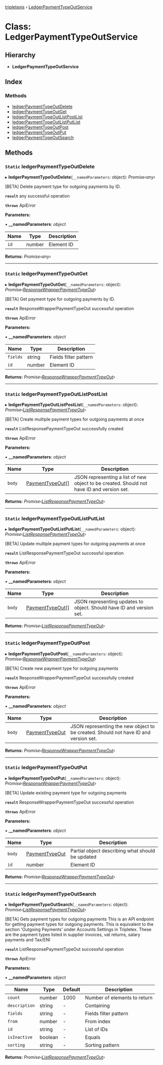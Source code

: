 [tripletexjs](../README.md) › [LedgerPaymentTypeOutService](ledgerpaymenttypeoutservice.md)

# Class: LedgerPaymentTypeOutService

## Hierarchy

* **LedgerPaymentTypeOutService**

## Index

### Methods

* [ledgerPaymentTypeOutDelete](ledgerpaymenttypeoutservice.md#static-ledgerpaymenttypeoutdelete)
* [ledgerPaymentTypeOutGet](ledgerpaymenttypeoutservice.md#static-ledgerpaymenttypeoutget)
* [ledgerPaymentTypeOutListPostList](ledgerpaymenttypeoutservice.md#static-ledgerpaymenttypeoutlistpostlist)
* [ledgerPaymentTypeOutListPutList](ledgerpaymenttypeoutservice.md#static-ledgerpaymenttypeoutlistputlist)
* [ledgerPaymentTypeOutPost](ledgerpaymenttypeoutservice.md#static-ledgerpaymenttypeoutpost)
* [ledgerPaymentTypeOutPut](ledgerpaymenttypeoutservice.md#static-ledgerpaymenttypeoutput)
* [ledgerPaymentTypeOutSearch](ledgerpaymenttypeoutservice.md#static-ledgerpaymenttypeoutsearch)

## Methods

### `Static` ledgerPaymentTypeOutDelete

▸ **ledgerPaymentTypeOutDelete**(`__namedParameters`: object): *Promise‹any›*

[BETA] Delete payment type for outgoing payments by ID.

**`result`** any successful operation

**`throws`** ApiError

**Parameters:**

▪ **__namedParameters**: *object*

Name | Type | Description |
------ | ------ | ------ |
`id` | number | Element ID |

**Returns:** *Promise‹any›*

___

### `Static` ledgerPaymentTypeOutGet

▸ **ledgerPaymentTypeOutGet**(`__namedParameters`: object): *Promise‹[ResponseWrapperPaymentTypeOut](../interfaces/responsewrapperpaymenttypeout.md)›*

[BETA] Get payment type for outgoing payments by ID.

**`result`** ResponseWrapperPaymentTypeOut successful operation

**`throws`** ApiError

**Parameters:**

▪ **__namedParameters**: *object*

Name | Type | Description |
------ | ------ | ------ |
`fields` | string | Fields filter pattern |
`id` | number | Element ID |

**Returns:** *Promise‹[ResponseWrapperPaymentTypeOut](../interfaces/responsewrapperpaymenttypeout.md)›*

___

### `Static` ledgerPaymentTypeOutListPostList

▸ **ledgerPaymentTypeOutListPostList**(`__namedParameters`: object): *Promise‹[ListResponsePaymentTypeOut](../interfaces/listresponsepaymenttypeout.md)›*

[BETA] Create multiple payment types for outgoing payments at once

**`result`** ListResponsePaymentTypeOut successfully created

**`throws`** ApiError

**Parameters:**

▪ **__namedParameters**: *object*

Name | Type | Description |
------ | ------ | ------ |
`body` | [PaymentTypeOut](../interfaces/paymenttypeout.md)[] | JSON representing a list of new object to be created. Should not have ID and version set. |

**Returns:** *Promise‹[ListResponsePaymentTypeOut](../interfaces/listresponsepaymenttypeout.md)›*

___

### `Static` ledgerPaymentTypeOutListPutList

▸ **ledgerPaymentTypeOutListPutList**(`__namedParameters`: object): *Promise‹[ListResponsePaymentTypeOut](../interfaces/listresponsepaymenttypeout.md)›*

[BETA] Update multiple payment types for outgoing payments at once

**`result`** ListResponsePaymentTypeOut successful operation

**`throws`** ApiError

**Parameters:**

▪ **__namedParameters**: *object*

Name | Type | Description |
------ | ------ | ------ |
`body` | [PaymentTypeOut](../interfaces/paymenttypeout.md)[] | JSON representing updates to object. Should have ID and version set. |

**Returns:** *Promise‹[ListResponsePaymentTypeOut](../interfaces/listresponsepaymenttypeout.md)›*

___

### `Static` ledgerPaymentTypeOutPost

▸ **ledgerPaymentTypeOutPost**(`__namedParameters`: object): *Promise‹[ResponseWrapperPaymentTypeOut](../interfaces/responsewrapperpaymenttypeout.md)›*

[BETA] Create new payment type for outgoing payments

**`result`** ResponseWrapperPaymentTypeOut successfully created

**`throws`** ApiError

**Parameters:**

▪ **__namedParameters**: *object*

Name | Type | Description |
------ | ------ | ------ |
`body` | [PaymentTypeOut](../interfaces/paymenttypeout.md) | JSON representing the new object to be created. Should not have ID and version set. |

**Returns:** *Promise‹[ResponseWrapperPaymentTypeOut](../interfaces/responsewrapperpaymenttypeout.md)›*

___

### `Static` ledgerPaymentTypeOutPut

▸ **ledgerPaymentTypeOutPut**(`__namedParameters`: object): *Promise‹[ResponseWrapperPaymentTypeOut](../interfaces/responsewrapperpaymenttypeout.md)›*

[BETA] Update existing payment type for outgoing payments

**`result`** ResponseWrapperPaymentTypeOut successful operation

**`throws`** ApiError

**Parameters:**

▪ **__namedParameters**: *object*

Name | Type | Description |
------ | ------ | ------ |
`body` | [PaymentTypeOut](../interfaces/paymenttypeout.md) | Partial object describing what should be updated |
`id` | number | Element ID |

**Returns:** *Promise‹[ResponseWrapperPaymentTypeOut](../interfaces/responsewrapperpaymenttypeout.md)›*

___

### `Static` ledgerPaymentTypeOutSearch

▸ **ledgerPaymentTypeOutSearch**(`__namedParameters`: object): *Promise‹[ListResponsePaymentTypeOut](../interfaces/listresponsepaymenttypeout.md)›*

[BETA] Gets payment types for outgoing payments
This is an API endpoint for getting payment types for outgoing payments. This is equivalent to the section 'Outgoing Payments' under Accounts Settings in Tripletex. These are the payment types listed in supplier invoices, vat returns, salary payments and Tax/ENI

**`result`** ListResponsePaymentTypeOut successful operation

**`throws`** ApiError

**Parameters:**

▪ **__namedParameters**: *object*

Name | Type | Default | Description |
------ | ------ | ------ | ------ |
`count` | number | 1000 | Number of elements to return |
`description` | string | - | Containing |
`fields` | string | - | Fields filter pattern |
`from` | number | - | From index |
`id` | string | - | List of IDs |
`isInactive` | boolean | - | Equals |
`sorting` | string | - | Sorting pattern |

**Returns:** *Promise‹[ListResponsePaymentTypeOut](../interfaces/listresponsepaymenttypeout.md)›*

